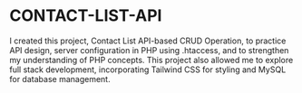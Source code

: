 # CONTACT-LIST-API
I created this project, Contact List API-based CRUD Operation, to practice API design, server configuration in PHP using .htaccess, and to strengthen my understanding of PHP concepts. This project also allowed me to explore full stack development, incorporating Tailwind CSS for styling and MySQL for database management.
